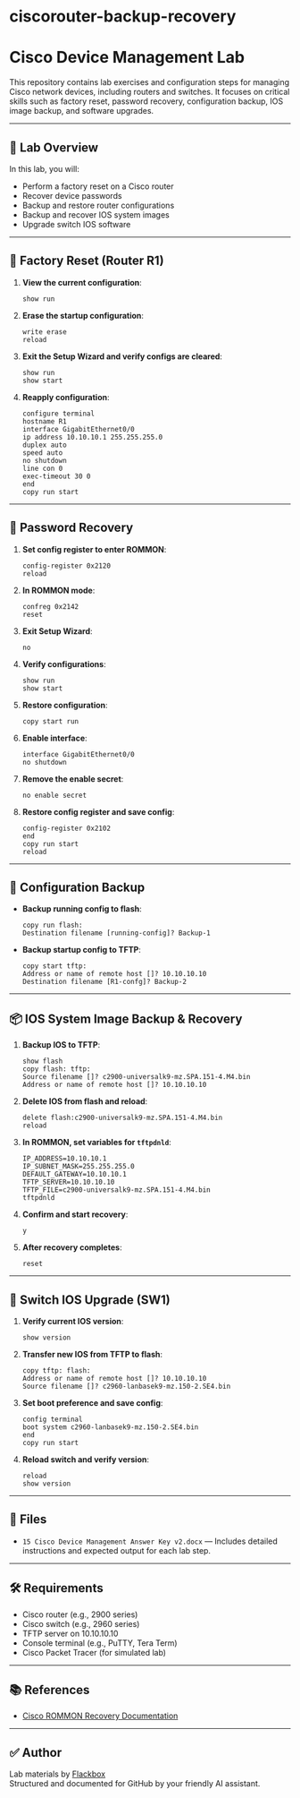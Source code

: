 # ciscorouter-backup-recovery

# Cisco Device Management Lab

This repository contains lab exercises and configuration steps for managing Cisco network devices, including routers and switches. It focuses on critical skills such as factory reset, password recovery, configuration backup, IOS image backup, and software upgrades.

---

## 🧪 Lab Overview

In this lab, you will:

- Perform a factory reset on a Cisco router
- Recover device passwords
- Backup and restore router configurations
- Backup and recover IOS system images
- Upgrade switch IOS software

---

## 🔁 Factory Reset (Router R1)

1. **View the current configuration**:
   ```
   show run
   ```

2. **Erase the startup configuration**:
   ```
   write erase
   reload
   ```

3. **Exit the Setup Wizard and verify configs are cleared**:
   ```
   show run
   show start
   ```

4. **Reapply configuration**:
   ```
   configure terminal
   hostname R1
   interface GigabitEthernet0/0
   ip address 10.10.10.1 255.255.255.0
   duplex auto
   speed auto
   no shutdown
   line con 0
   exec-timeout 30 0
   end
   copy run start
   ```

---

## 🔐 Password Recovery

1. **Set config register to enter ROMMON**:
   ```
   config-register 0x2120
   reload
   ```

2. **In ROMMON mode**:
   ```
   confreg 0x2142
   reset
   ```

3. **Exit Setup Wizard**:
   ```
   no
   ```

4. **Verify configurations**:
   ```
   show run
   show start
   ```

5. **Restore configuration**:
   ```
   copy start run
   ```

6. **Enable interface**:
   ```
   interface GigabitEthernet0/0
   no shutdown
   ```

7. **Remove the enable secret**:
   ```
   no enable secret
   ```

8. **Restore config register and save config**:
   ```
   config-register 0x2102
   end
   copy run start
   reload
   ```

---

## 💾 Configuration Backup

- **Backup running config to flash**:
  ```
  copy run flash:
  Destination filename [running-config]? Backup-1
  ```

- **Backup startup config to TFTP**:
  ```
  copy start tftp:
  Address or name of remote host []? 10.10.10.10
  Destination filename [R1-confg]? Backup-2
  ```

---

## 📦 IOS System Image Backup & Recovery

1. **Backup IOS to TFTP**:
   ```
   show flash
   copy flash: tftp:
   Source filename []? c2900-universalk9-mz.SPA.151-4.M4.bin
   Address or name of remote host []? 10.10.10.10
   ```

2. **Delete IOS from flash and reload**:
   ```
   delete flash:c2900-universalk9-mz.SPA.151-4.M4.bin
   reload
   ```

3. **In ROMMON, set variables for `tftpdnld`**:
   ```
   IP_ADDRESS=10.10.10.1
   IP_SUBNET_MASK=255.255.255.0
   DEFAULT_GATEWAY=10.10.10.1
   TFTP_SERVER=10.10.10.10
   TFTP_FILE=c2900-universalk9-mz.SPA.151-4.M4.bin
   tftpdnld
   ```

4. **Confirm and start recovery**:
   ```
   y
   ```

5. **After recovery completes**:
   ```
   reset
   ```

---

## 🚀 Switch IOS Upgrade (SW1)

1. **Verify current IOS version**:
   ```
   show version
   ```

2. **Transfer new IOS from TFTP to flash**:
   ```
   copy tftp: flash:
   Address or name of remote host []? 10.10.10.10
   Source filename []? c2960-lanbasek9-mz.150-2.SE4.bin
   ```

3. **Set boot preference and save config**:
   ```
   config terminal
   boot system c2960-lanbasek9-mz.150-2.SE4.bin
   end
   copy run start
   ```

4. **Reload switch and verify version**:
   ```
   reload
   show version
   ```

---

## 📂 Files

- `15 Cisco Device Management Answer Key v2.docx` — Includes detailed instructions and expected output for each lab step.

---

## 🛠 Requirements

- Cisco router (e.g., 2900 series)
- Cisco switch (e.g., 2960 series)
- TFTP server on 10.10.10.10
- Console terminal (e.g., PuTTY, Tera Term)
- Cisco Packet Tracer (for simulated lab)

---

## 📚 References

- [Cisco ROMMON Recovery Documentation](http://www.cisco.com/c/en/us/td/docs/routers/access/1900/software/configuration/guide/Software_Configuration/appendixCrommon.html)

---

## ✅ Author

Lab materials by [Flackbox](https://www.flackbox.com/)  
Structured and documented for GitHub by your friendly AI assistant.
